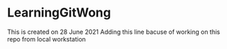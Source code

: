 # LearningGitWong
This is created on 28 June 2021
Adding this line bacuse of working on this repo from local workstation
